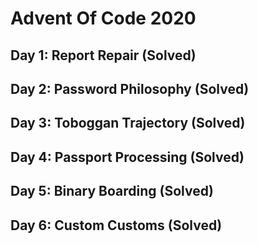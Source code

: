 # Advent Of Code 2020

## Day 1: Report Repair (Solved)

## Day 2: Password Philosophy (Solved)

## Day 3: Toboggan Trajectory (Solved)

## Day 4: Passport Processing (Solved)

## Day 5: Binary Boarding (Solved)

## Day 6: Custom Customs (Solved)